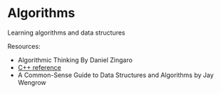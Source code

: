 # Algorithms
Learning algorithms and data structures

Resources:
* Algorithmic Thinking By Daniel Zingaro
* [C++ reference](https://en.cppreference.com/w/)
* A Common-Sense Guide to Data Structures and Algorithms by Jay Wengrow
